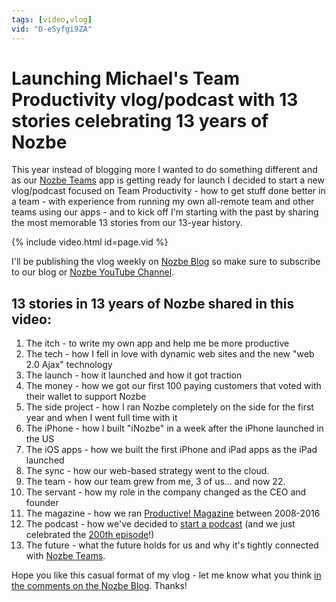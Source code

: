 ```yaml
---
tags: [video,vlog]
vid: "D-eSyfgi9ZA"
---
```


# Launching Michael's Team Productivity vlog/podcast with 13 stories celebrating 13 years of Nozbe

This year instead of blogging more I wanted to do something different and as our [Nozbe Teams](https://nozbe.com/teams) app is getting ready for launch I decided to start a new vlog/podcast focused on Team Productivity - how to get stuff done better in a team - with experience from running my own all-remote team and other teams using our apps - and to kick off I'm starting with the past by sharing the most memorable 13 stories from our 13-year history.

{% include video.html id=page.vid %}

<!--More-->

I'll be publishing the vlog weekly on [Nozbe Blog](https://nozbe.com/tags/michaelsteam) so make sure to subscribe to our blog or [Nozbe YouTube Channel](https://YouTube.com/NozbeCom).



## 13 stories in 13 years of Nozbe shared in this video:

1. The itch - to write my own app and help me be more productive
2. The tech - how I fell in love with dynamic web sites and the new "web 2.0 Ajax" technology
3. The launch - how it launched and how it got traction
4. The money - how we got our first 100 paying customers that voted with their wallet to support Nozbe
5. The side project - how I ran Nozbe completely on the side for the first year and when I went full time with it
6. The iPhone - how I built "iNozbe" in a week after the iPhone launched in the US
7. The iOS apps - how we built the first iPhone and iPad apps as the iPad launched
8. The sync - how our web-based strategy went to the cloud.
9. The team - how our team grew from me, 3 of us... and now 22.
10. The servant - how my role in the company changed as the CEO and founder
11. The magazine - how we ran [Productive! Magazine](http://productivemag.com) between 2008-2016
12. The podcast - how we've decided to [start a podcast](/tag/podcast) (and we just celebrated the [200th episode](https://sliwinski.com/thepodcast-200)!)
13. The future - what the future holds for us and why it's tightly connected with [Nozbe Teams](https://nozbe.com/teams).

Hope you like this casual format of my vlog - let me know what you think [in the comments on the Nozbe Blog](https://nozbe.com/blog/michaels-team-productivity-1/). Thanks!

[n]: https://nozbe.com/
[p]: https://thepodcast.fm/